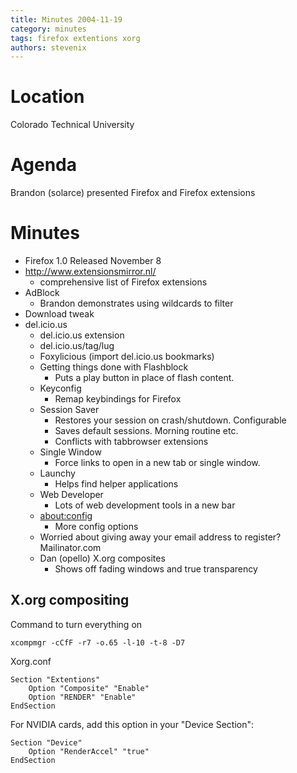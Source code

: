 ```yaml
---
title: Minutes 2004-11-19
category: minutes
tags: firefox extentions xorg
authors: stevenix
---
```


# Location

Colorado Technical University

# Agenda

Brandon (solarce) presented Firefox and Firefox extensions

# Minutes

* Firefox 1.0 Released November 8
* <http://www.extensionsmirror.nl/>
  * comprehensive list of Firefox extensions
* AdBlock
  * Brandon demonstrates using wildcards to filter
* Download tweak
* del.icio.us
    * del.icio.us extension
    * del.icio.us/tag/lug
    * Foxylicious (import del.icio.us bookmarks)
    * Getting things done with Flashblock
      * Puts a play button in place of flash content.
    * Keyconfig
      * Remap keybindings for Firefox
    * Session Saver
      * Restores your session on crash/shutdown. Configurable
      * Saves default sessions. Morning routine etc.
      * Conflicts with tabbrowser extensions
    * Single Window
      * Force links to open in a new tab or single window.
    * Launchy
      * Helps find helper applications
    * Web Developer
      * Lots of web development tools in a new bar
    * <about:config>
      * More config options
    * Worried about giving away your email address to register?
      Mailinator.com
    * Dan (opello) X.org composites
      * Shows off fading windows and true transparency

## X.org compositing

Command to turn everything on

```
xcompmgr -cCfF -r7 -o.65 -l-10 -t-8 -D7
```

Xorg.conf

```
Section "Extentions"
    Option "Composite" "Enable"
    Option "RENDER" "Enable"
EndSection
```

For NVIDIA cards, add this option in your "Device Section":

```
Section "Device"
    Option "RenderAccel" "true"
EndSection
```
